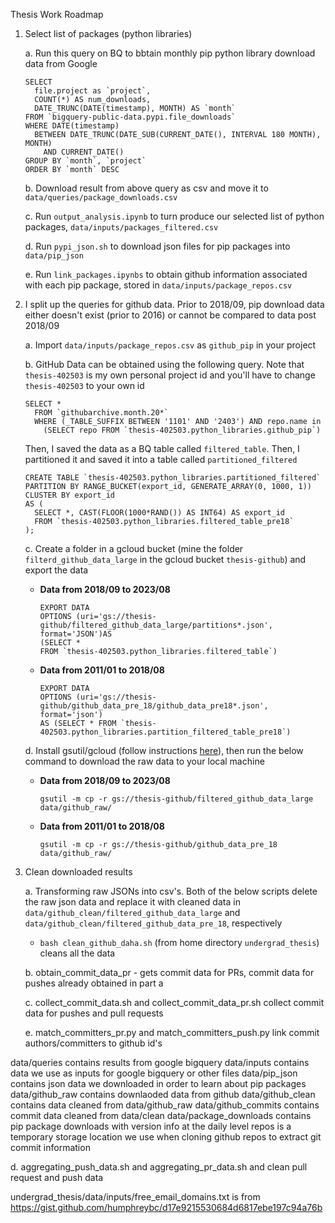 Thesis Work Roadmap

1.  Select list of packages (python libraries)
    
    a. Run this query on BQ to bbtain monthly pip python library download data from Google
    ```
    SELECT
      file.project as `project`,
      COUNT(*) AS num_downloads,
      DATE_TRUNC(DATE(timestamp), MONTH) AS `month`
    FROM `bigquery-public-data.pypi.file_downloads`
    WHERE DATE(timestamp)
      BETWEEN DATE_TRUNC(DATE_SUB(CURRENT_DATE(), INTERVAL 180 MONTH), MONTH)
        AND CURRENT_DATE()
    GROUP BY `month`, `project`
    ORDER BY `month` DESC
    ```
    b. Download result from above query as csv and move it to `data/queries/package_downloads.csv`

    c. Run `output_analysis.ipynb` to turn produce our selected list of python packages, `data/inputs/packages_filtered.csv`

    d. Run `pypi_json.sh` to download json files for pip packages into `data/pip_json`

    e. Run `link_packages.ipynbs` to obtain github information associated with each pip package, stored in `data/inputs/package_repos.csv`

4. I split up the queries for github data. Prior to 2018/09, pip download data either doesn't exist (prior to 2016) or cannot be compared to data post 2018/09

    a. Import `data/inputs/package_repos.csv` as `github_pip` in your project
    
    b. GitHub Data can be obtained using the following query. Note that `thesis-402503` is my own personal project id and you'll have to change `thesis-402503` to your own id
    
      ```
      SELECT *
        FROM `githubarchive.month.20*`
        WHERE (_TABLE_SUFFIX BETWEEN '1101' AND '2403') AND repo.name in 
          (SELECT repo FROM `thesis-402503.python_libraries.github_pip`)
      ```
      Then, I saved the data as a BQ table called `filtered_table`. Then, I partitioned it and saved it into a table called `partitioned_filtered`
      ```
      CREATE TABLE `thesis-402503.python_libraries.partitioned_filtered`
      PARTITION BY RANGE_BUCKET(export_id, GENERATE_ARRAY(0, 1000, 1))
      CLUSTER BY export_id
      AS (
        SELECT *, CAST(FLOOR(1000*RAND()) AS INT64) AS export_id
        FROM `thesis-402503.python_libraries.filtered_table_pre18`
      );
      ```

    c. Create a folder in a gcloud bucket (mine the folder `filterd_github_data_large` in the gcloud bucket `thesis-github`) and export the data 

    - **Data from 2018/09 to 2023/08**
      ```
      EXPORT DATA 
      OPTIONS (uri='gs://thesis-github/filtered_github_data_large/partitions*.json', format='JSON')AS 
      (SELECT * 
      FROM `thesis-402503.python_libraries.filtered_table`)
      ```
    - **Data from 2011/01 to 2018/08**
      ```
      EXPORT DATA 
      OPTIONS (uri='gs://thesis-github/github_data_pre_18/github_data_pre18*.json', format='json')
      AS (SELECT * FROM `thesis-402503.python_libraries.partition_filtered_table_pre18`)
      ```

    d. Install gsutil/gcloud (follow instructions [here](https://cloud.google.com/sdk/docs/install)), then run the below command to download the raw data to your local machine

    - **Data from 2018/09 to 2023/08**
      ```
      gsutil -m cp -r gs://thesis-github/filtered_github_data_large data/github_raw/
      ```
    - **Data from 2011/01 to 2018/08**
      ```
      gsutil -m cp -r gs://thesis-github/github_data_pre_18 data/github_raw/
      ```

3. Clean downloaded results

    a. Transforming raw JSONs into csv's. Both of the below scripts delete the raw json data and replace it with cleaned data in `data/github_clean/filtered_github_data_large` and `data/github_clean/filtered_github_data_pre_18`, respectively
      - `bash clean_github_daha.sh` (from home directory `undergrad_thesis`) cleans all the data

    b. obtain_commit_data_pr - gets commit data for PRs, commit data for pushes already obtained in part a

    c. collect_commit_data.sh and collect_commit_data_pr.sh collect commit data for pushes and pull requests

    e. match_committers_pr.py and match_committers_push.py link commit authors/committers to github id's
      
    


data/queries contains results from google bigquery
data/inputs contains data we use as inputs for google bigquery or other files
data/pip_json contains json data we downloaded in order to learn about pip packages
data/github_raw contains downlaoded data from github 
data/github_clean contains data cleaned from data/github_raw
data/github_commits contains commit data cleaned from data/clean
data/package_downloads contains pip package downloads with version info at the daily level
repos is a temporary storage location we use when cloning github repos to extract git commit information


d. aggregating_push_data.sh and aggregating_pr_data.sh and clean pull request and push data


undergrad_thesis/data/inputs/free_email_domains.txt is from https://gist.github.com/humphreybc/d17e9215530684d6817ebe197c94a76b